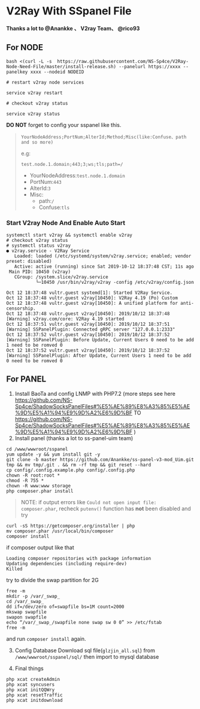 # V2Ray With SSpanel File

**Thanks a lot to @Anankke 、 V2ray Team、 @rico93**

## For NODE
```
bash <(curl -L -s  https://raw.githubusercontent.com/NS-Sp4ce/V2Ray-Node-Need-File/master/install-release.sh) --panelurl https://xxxx --panelkey xxxx --nodeid NODEID

# restart v2ray node services

service v2ray restart

# checkout v2ray status

service v2ray status
```



**DO NOT**  forget to config your sspanel like this.

> `YourNodeAddress;PortNum;AlterId;Method;Misc(like:Confuse、path and so more)`
>
> e.g:
>
> `test.node.1.domain;443;3;ws;tls;path=/`
>
> - YourNodeAddress:`test.node.1.domain`
> - PortNum:`443`
> - AlterId:`3`
> - Misc:
>   - path:`/`
>   - Confuse:`tls`

### Start V2ray Node And Enable Auto Start

```
systemctl start v2ray && systemctl enable v2ray
# checkout v2ray status
# systemctl status v2ray
● v2ray.service - V2Ray Service
   Loaded: loaded (/etc/systemd/system/v2ray.service; enabled; vendor preset: disabled)
   Active: active (running) since Sat 2019-10-12 18:37:48 CST; 11s ago
 Main PID: 10450 (v2ray)
   CGroup: /system.slice/v2ray.service
           └─10450 /usr/bin/v2ray/v2ray -config /etc/v2ray/config.json

Oct 12 18:37:48 vultr.guest systemd[1]: Started V2Ray Service.
Oct 12 18:37:48 vultr.guest v2ray[10450]: V2Ray 4.19 (Po) Custom
Oct 12 18:37:48 vultr.guest v2ray[10450]: A unified platform for anti-censorship.
Oct 12 18:37:48 vultr.guest v2ray[10450]: 2019/10/12 18:37:48 [Warning] v2ray.com/core: V2Ray 4.19 started
Oct 12 18:37:51 vultr.guest v2ray[10450]: 2019/10/12 18:37:51 [Warning] SSPanelPlugin: Connected gRPC server "127.0.0.1:2333"
Oct 12 18:37:52 vultr.guest v2ray[10450]: 2019/10/12 18:37:52 [Warning] SSPanelPlugin: Before Update, Current Users 0 need to be add 1 need to be romved 0
Oct 12 18:37:52 vultr.guest v2ray[10450]: 2019/10/12 18:37:52 [Warning] SSPanelPlugin: After Update, Current Users 1 need to be add 0 need to be romved 0

```



 



## For PANEL 

1. Install BaoTa and config LNMP with PHP7.2 (more steps see here https://github.com/NS-Sp4ce/ShadowSocksPanelFiles#%E5%AE%89%E8%A3%85%E5%AE%9D%E5%A1%94%E9%9D%A2%E6%9D%BF TO https://github.com/NS-Sp4ce/ShadowSocksPanelFiles#%E5%AE%89%E8%A3%85%E5%AE%9D%E5%A1%94%E9%9D%A2%E6%9D%BF )
2. Install panel (thanks a lot to ss-panel-uim team)
```
cd /www/wwwroot/sspanel
yum update -y && yum install git -y
git clone -b master https://github.com/Anankke/ss-panel-v3-mod_Uim.git tmp && mv tmp/.git . && rm -rf tmp && git reset --hard
cp config/.config.example.php config/.config.php
chown -R root:root *
chmod -R 755 *
chown -R www:www storage
php composer.phar install
```

> NOTE: if output errors like `Could not open input file: composer.phar`, recheck `putenv()` function has **not** been disabled and try 

```
curl -sS https://getcomposer.org/installer | php
mv composer.phar /usr/local/bin/composer
composer install
```
if composer output like that
```
Loading composer repositories with package information
Updating dependencies (including require-dev)
Killed
```
try to divide the swap partition for 2G 
```
free -m
mkdir -p /var/_swap_
cd /var/_swap_
dd if=/dev/zero of=swapfile bs=1M count=2000
mkswap swapfile
swapon swapfile
echo “/var/_swap_/swapfile none swap sw 0 0” >> /etc/fstab
free -m
```
and run `composer install` again.

3. Config Database
Download sql file(`glzjin_all.sql`) from `/www/wwwroot/sspanel/sql/` then import to mysql database

4. Final things
```
php xcat createAdmin
php xcat syncusers
php xcat initQQWry
php xcat resetTraffic
php xcat initdownload
```
